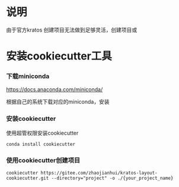 # 说明

由于官方kratos 创建项目无法做到足够灵活，创建项目或

# 安装cookiecutter工具

### 下载miniconda
https://docs.anaconda.com/miniconda/

根据自己的系统下载对应的miniconda，安装

### 安装cookiecutter
使用超管权限安装cookiecutter
```shell
conda install cookiecutter
```

### 使用cookiecutter创建项目
```shell
cookiecutter https://gitee.com/zhaojianhui/kratos-layout-cookiecutter.git --directory="project" -o ./{your_project_name}
```